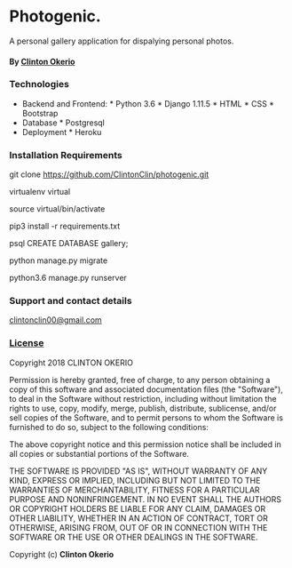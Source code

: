 # Photogenic.
A personal gallery application for dispalying personal photos.

#### By **[Clinton Okerio](https://github.com/ClintonClin)**

### Technologies
* Backend and Frontend:
      * Python 3.6
      * Django 1.11.5
      * HTML
      * CSS
      * Bootstrap
* Database
      * Postgresql
* Deployment
      * Heroku     

### Installation Requirements

git clone https://github.com/ClintonClin/photogenic.git

virtualenv virtual

source virtual/bin/activate

pip3 install -r requirements.txt

psql CREATE DATABASE gallery;

python manage.py migrate

python3.6 manage.py runserver



### Support and contact details
clintonclin00@gmail.com

### [License](LICENSE)

Copyright 2018 CLINTON OKERIO

Permission is hereby granted, free of charge, to any person obtaining a copy of this software and associated documentation files (the "Software"), to deal in the Software without restriction, including without limitation the rights to use, copy, modify, merge, publish, distribute, sublicense, and/or sell copies of the Software, and to permit persons to whom the Software is furnished to do so, subject to the following conditions:

The above copyright notice and this permission notice shall be included in all copies or substantial portions of the Software.

THE SOFTWARE IS PROVIDED "AS IS", WITHOUT WARRANTY OF ANY KIND, EXPRESS OR IMPLIED, INCLUDING BUT NOT LIMITED TO THE WARRANTIES OF MERCHANTABILITY, FITNESS FOR A PARTICULAR PURPOSE AND NONINFRINGEMENT. IN NO EVENT SHALL THE AUTHORS OR COPYRIGHT HOLDERS BE LIABLE FOR ANY CLAIM, DAMAGES OR OTHER LIABILITY, WHETHER IN AN ACTION OF CONTRACT, TORT OR OTHERWISE, ARISING FROM, OUT OF OR IN CONNECTION WITH THE SOFTWARE OR THE USE OR OTHER DEALINGS IN THE SOFTWARE.

Copyright (c) **Clinton Okerio**






